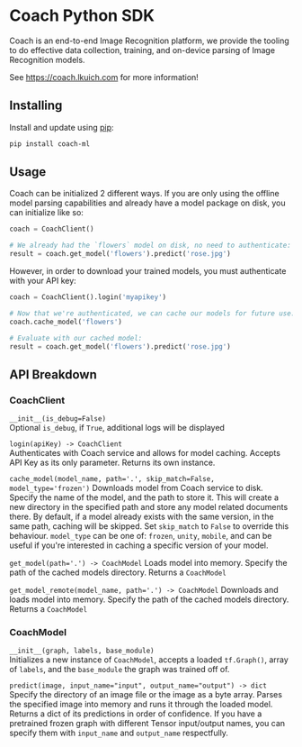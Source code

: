 # Coach Python SDK

Coach is an end-to-end Image Recognition platform, we provide the tooling to do effective data collection, training, and on-device parsing of Image Recognition models.

See https://coach.lkuich.com for more information!

## Installing
Install and update using [pip](https://pip.pypa.io/en/stable/quickstart/):
```bash
pip install coach-ml
```

## Usage
Coach can be initialized 2 different ways. If you are only using the offline model parsing capabilities and already have a model package on disk, you can initialize like so:

```python
coach = CoachClient()

# We already had the `flowers` model on disk, no need to authenticate:
result = coach.get_model('flowers').predict('rose.jpg')
```

However, in order to download your trained models, you must authenticate with your API key:
```python
coach = CoachClient().login('myapikey')

# Now that we're authenticated, we can cache our models for future use:
coach.cache_model('flowers')

# Evaluate with our cached model:
result = coach.get_model('flowers').predict('rose.jpg')
```

## API Breakdown

### CoachClient
`__init__(is_debug=False)`  
Optional `is_debug`, if `True`, additional logs will be displayed

`login(apiKey) -> CoachClient`  
Authenticates with Coach service and allows for model caching. Accepts API Key as its only parameter. Returns its own instance.

`cache_model(model_name, path='.', skip_match=False, model_type='frozen')`
Downloads model from Coach service to disk. Specify the name of the model, and the path to store it. This will create a new directory in the specified path and store any model related documents there.
By default, if a model already exists with the same version, in the same path, caching will be skipped. Set `skip_match` to `False` to override this behaviour.
`model_type` can be one of: `frozen`, `unity`, `mobile`, and can be useful if you're interested in caching a specific version of your model.

`get_model(path='.') -> CoachModel`
Loads model into memory. Specify the path of the cached models directory. Returns a `CoachModel`

`get_model_remote(model_name, path='.') -> CoachModel`
Downloads and loads model into memory. Specify the path of the cached models directory. Returns a `CoachModel`

### CoachModel
`__init__(graph, labels, base_module)`  
Initializes a new instance of `CoachModel`, accepts a loaded `tf.Graph()`, array of `labels`, and the `base_module` the graph was trained off of.

`predict(image, input_name="input", output_name="output") -> dict`  
Specify the directory of an image file or the image as a byte array. Parses the specified image into memory and runs it through the loaded model. Returns a dict of its predictions in order of confidence.
If you have a pretrained frozen graph with different Tensor input/output names, you can specify them with `input_name` and `output_name` respectfully.
